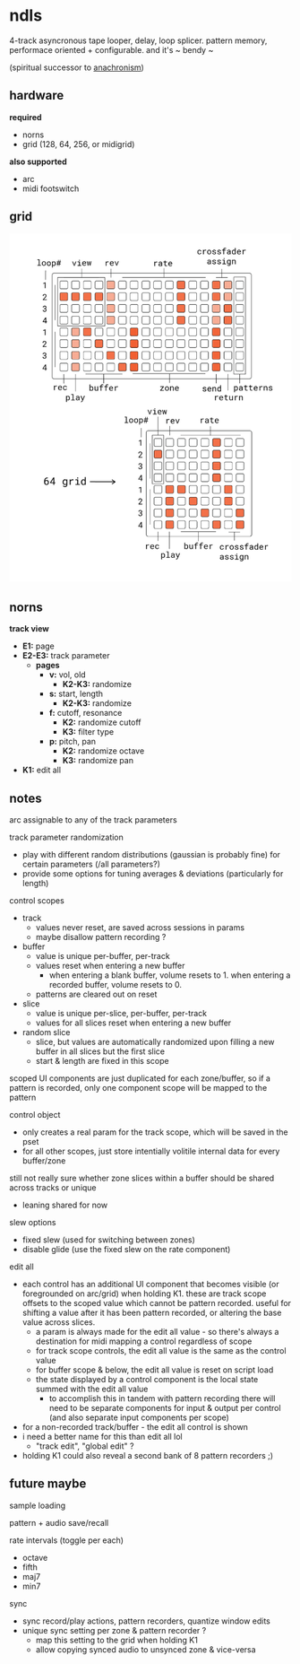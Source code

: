 # ndls

4-track asyncronous tape looper, delay, loop splicer. pattern memory, performace oriented + configurable. and it's ~ bendy ~

(spiritual successor to [anachronism](https://github.com/andr-ew/prosody#anachronsim))

## hardware

**required**
- norns
- grid (128, 64, 256, or midigrid)

**also supported**
- arc
- midi footswitch

## grid

![documentation image](doc/ndls.png)

## norns

**track view**
- **E1:** page
- **E2-E3:** track parameter
  - **pages**
    - **v:** vol, old
      - **K2-K3:** randomize
    - **s:** start, length
      - **K2-K3:** randomize 
    - **f:** cutoff, resonance
      - **K2:** randomize cutoff
      - **K3:** filter type
    - **p:** pitch, pan
      - **K2:** randomize octave
      - **K3:** randomize pan
- **K1:** edit all

## notes

arc assignable to any of the track parameters

track parameter randomization
  - play with different random distributions (gaussian is probably fine) for certain parameters (/all parameters?)
  - provide some options for tuning averages & deviations (particularly for length)

control scopes
- track
  - values never reset, are saved across sessions in params
  - maybe disallow pattern recording ?
- buffer
  - value is unique per-buffer, per-track 
  - values reset when entering a new buffer 
    - when entering a blank buffer, volume resets to 1. when entering a recorded buffer, volume resets to 0.
  - patterns are cleared out on reset
- slice
  - value is unique per-slice, per-buffer, per-track
  - values for all slices reset when entering a new buffer
- random slice
  - slice, but values are automatically randomized upon filling a new buffer in all slices but the first slice
  - start & length are fixed in this scope

scoped UI components are just duplicated for each zone/buffer, so if a pattern is recorded, only one component scope will be mapped to the pattern

control object
- only creates a real param for the track scope, which will be saved in the pset
- for all other scopes, just store intentially volitile internal data for every buffer/zone

still not really sure whether zone slices within a buffer should be shared across tracks or unique
- leaning shared for now

slew options
- fixed slew (used for switching between zones)
- disable glide (use the fixed slew on the rate component)

edit all
- each control has an additional UI component that becomes visible (or foregrounded on arc/grid) when holding K1. these are track scope offsets to the scoped value which cannot be pattern recorded. useful for shifting a value after it has been pattern recorded, or altering the base value across slices.
  - a param is always made for the edit all value - so there's always a destination for midi mapping a control regardless of scope
  - for track scope controls, the edit all value is the same as the control value
  - for buffer scope & below, the edit all value is reset on script load
  - the state displayed by a control component is the local state summed with the edit all value
    - to accomplish this in tandem with pattern recording there will need to be separate components for input & output per control (and also separate input components per scope)
- for a non-recorded track/buffer - the edit all control is shown
- i need a better name for this than edit all lol
  - "track edit", "global edit" ?
- holding K1 could also reveal a second bank of 8 pattern recorders  ;)

## future maybe

sample loading

pattern + audio save/recall

rate intervals (toggle per each)
- octave
- fifth
- maj7
- min7

sync
- sync record/play actions, pattern recorders, quantize window edits
- unique sync setting per zone & pattern recorder ? 
  - map this setting to the grid when holding K1
  - allow copying synced audio to unsynced zone & vice-versa
